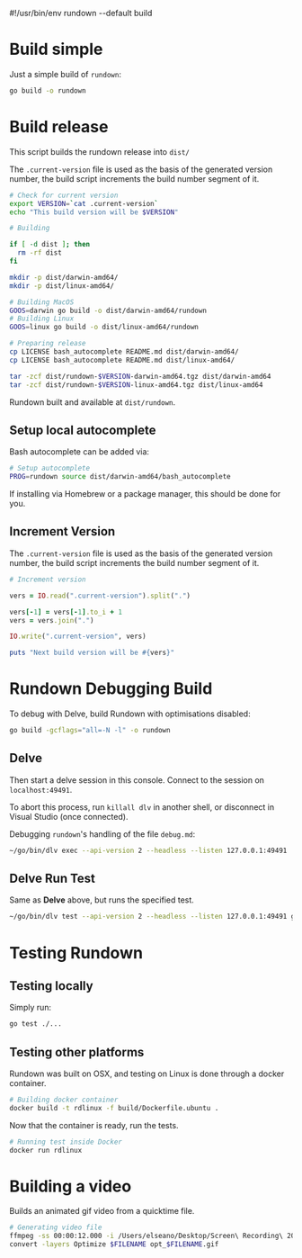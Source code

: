 #!/usr/bin/env rundown --default build

# Build simple <r label=build/>

Just a simple build of `rundown`:

``` bash reveal setup
go build -o rundown
```

# Build release <r label=release/>

This script builds the rundown release into `dist/`

The `.current-version` file is used as the basis of the generated version number, the build script increments the build number segment of it.

``` bash named stdout env
# Check for current version
export VERSION=`cat .current-version`
echo "This build version will be $VERSION"
```

``` bash named_all
# Building

if [ -d dist ]; then
  rm -rf dist
fi

mkdir -p dist/darwin-amd64/
mkdir -p dist/linux-amd64/

# Building MacOS
GOOS=darwin go build -o dist/darwin-amd64/rundown
# Building Linux
GOOS=linux go build -o dist/linux-amd64/rundown

# Preparing release
cp LICENSE bash_autocomplete README.md dist/darwin-amd64/
cp LICENSE bash_autocomplete README.md dist/linux-amd64/

tar -zcf dist/rundown-$VERSION-darwin-amd64.tgz dist/darwin-amd64
tar -zcf dist/rundown-$VERSION-linux-amd64.tgz dist/linux-amd64
```

Rundown built and available at `dist/rundown`.

## Setup local autocomplete <r label=autocomplete/>

Bash autocomplete can be added via:

``` bash reveal named
# Setup autocomplete
PROG=rundown source dist/darwin-amd64/bash_autocomplete
```

If installing via Homebrew or a package manager, this should be done for you.

## Increment Version <r label=incr/>

The `.current-version` file is used as the basis of the generated version number, the build script increments the build number segment of it.

``` ruby named stdout
# Increment version

vers = IO.read(".current-version").split(".")

vers[-1] = vers[-1].to_i + 1
vers = vers.join(".")

IO.write(".current-version", vers)

puts "Next build version will be #{vers}"
```

# Rundown Debugging Build <r label=debug/>

To debug with Delve, build Rundown with optimisations disabled:

``` bash reveal setup
go build -gcflags="all=-N -l" -o rundown
```

<r stop-ok comment="Don't continue into the Delve process by default, as it's hard to exit." />

## Delve <r label=delve/>

<r desc="Starts a delve remote debugging process"/>

Then start a delve session in this console. Connect to the session on `localhost:49491`.

To abort this process, run `killall dlv` in another shell, or disconnect in Visual Studio (once connected).

Debugging `rundown`'s handling of the file `debug.md`:

``` bash borg reveal
~/go/bin/dlv exec --api-version 2 --headless --listen 127.0.0.1:49491 ./rundown -- debug.md
```

<r stop-ok />

## Delve Run Test <r label=delve:test/>

Same as **Delve** above, but runs the specified test.

``` bash borg reveal
~/go/bin/dlv test --api-version 2 --headless --listen 127.0.0.1:49491 github.com/elseano/rundown -- -run TestHidden
```

# Testing Rundown

## Testing locally <r label=test/>

Simply run:

``` bash
go test ./...
```

## Testing other platforms <r label=test:all/>

<r desc>Rundown was built on OSX, and testing on Linux is done through a docker container.</r>

``` bash named
# Building docker container
docker build -t rdlinux -f build/Dockerfile.ubuntu .
```

Now that the container is ready, run the tests.

``` bash named stdout
# Running test inside Docker
docker run rdlinux
```

# Building a video

<r desc>Builds an animated gif video from a quicktime file.</r>

<!--~
``` bash stdout nospin
if [ -z "{$FILE:-}" ]; then
  echo "Specify a FILE env to run this"
  exit 1
fi
```
-->

``` bash named
# Generating video file
ffmpeg -ss 00:00:12.000 -i /Users/elseano/Desktop/Screen\ Recording\ 2020-09-27\ at\ 10.50.17\ am.mov  -pix_fmt rgb8 -r 10 screen.gif
convert -layers Optimize $FILENAME opt_$FILENAME.gif
```